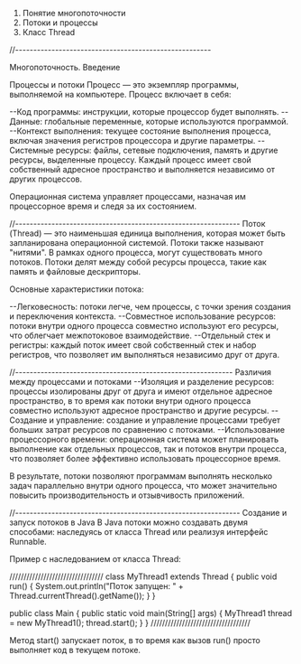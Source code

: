 1. Понятие многопоточности
2. Потоки и процессы
3. Класс Thread

//------------------------------------------------------

Многопоточность. Введение

Процессы и потоки
Процесс — это экземпляр программы, выполняемой на компьютере. 
Процесс включает в себя:

--Код программы: инструкции, которые процессор будет выполнять.
--Данные: глобальные переменные, которые используются программой.
--Контекст выполнения: текущее состояние выполнения процесса, 
включая значения регистров процессора и другие параметры.
--Системные ресурсы: файлы, сетевые подключения, 
память и другие ресурсы, выделенные процессу. 
Каждый процесс имеет свой собственный адресное пространство 
и выполняется независимо от других процессов. 

Операционная система управляет процессами, 
назначая им процессорное время и следя за их состоянием.

//--------------------------------------------------------------
Поток (Thread) — это наименьшая единица выполнения, 
которая может быть запланирована операционной системой. Потоки также
называют "нитями". В рамках одного процесса, 
могут существовать много потоков. Потоки делят между собой ресурсы
процесса, такие как память и файловые дескрипторы.

Основные характеристики потока:

--Легковесность: потоки легче, чем процессы, 
с точки зрения создания и переключения контекста. 
--Совместное использование ресурсов: 
потоки внутри одного процесса совместно используют его ресурсы, 
что облегчает межпотоковое взаимодействие.
--Отдельный стек и регистры: каждый поток имеет свой собственный 
стек и набор регистров, что позволяет им выполняться
независимо друг от друга. 

//------------------------------------------------------------
Различия между процессами и потоками 
--Изоляция и разделение ресурсов: процессы изолированы друг
от друга и имеют отдельное адресное пространство, 
в то время как потоки внутри одного процесса совместно используют
адресное пространство и другие ресурсы. 
--Создание и управление: создание и управление процессами требует больших затрат
ресурсов по сравнению с потоками. 
--Использование процессорного времени: 
операционная система может планировать выполнение
как отдельных процессов, так и потоков внутри процесса, 
что позволяет более эффективно использовать процессорное время.

В результате, потоки позволяют программам выполнять несколько задач параллельно внутри одного процесса, что может
значительно повысить производительность и отзывчивость приложений.

//--------------------------------------------------------------
Создание и запуск потоков в Java
В Java потоки можно создавать двумя способами: 
наследуясь от класса Thread или реализуя интерфейс Runnable.

Пример с наследованием от класса Thread:

/////////////////////////////////
class MyThread1 extends Thread {
public void run() {
System.out.println("Поток запущен: " + Thread.currentThread().getName());
}
}

public class Main {
public static void main(String[] args) {
MyThread1 thread = new MyThread1();
thread.start();
}
}
///////////////////////////////////

Метод start() запускает поток, 
в то время как вызов run() просто выполняет код в текущем потоке.